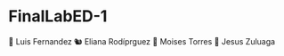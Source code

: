 # FinalLabED-1
:orangutan: Luis Fernandez
:chipmunk: Eliana Rodíprguez
:gorilla: Moises Torres
:penguin: Jesus Zuluaga
